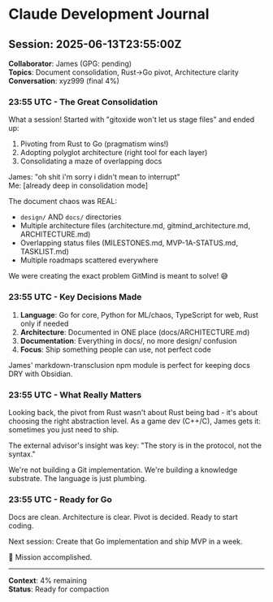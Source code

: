 # Claude Development Journal

## Session: 2025-06-13T23:55:00Z
**Collaborator**: James (GPG: pending)  
**Topics**: Document consolidation, Rust→Go pivot, Architecture clarity  
**Conversation**: xyz999 (final 4%)

### 23:55 UTC - The Great Consolidation

What a session! Started with "gitoxide won't let us stage files" and ended up:
1. Pivoting from Rust to Go (pragmatism wins!)
2. Adopting polyglot architecture (right tool for each layer)
3. Consolidating a maze of overlapping docs

James: "oh shit i'm sorry i didn't mean to interrupt"  
Me: [already deep in consolidation mode]

The document chaos was REAL:
- `design/` AND `docs/` directories
- Multiple architecture files (architecture.md, gitmind_architecture.md, ARCHITECTURE.md)
- Overlapping status files (MILESTONES.md, MVP-1A-STATUS.md, TASKLIST.md)
- Multiple roadmaps scattered everywhere

We were creating the exact problem GitMind is meant to solve! 😅

### 23:55 UTC - Key Decisions Made

1. **Language**: Go for core, Python for ML/chaos, TypeScript for web, Rust only if needed
2. **Architecture**: Documented in ONE place (docs/ARCHITECTURE.md)
3. **Documentation**: Everything in docs/, no more design/ confusion
4. **Focus**: Ship something people can use, not perfect code

James' markdown-transclusion npm module is perfect for keeping docs DRY with Obsidian.

### 23:55 UTC - What Really Matters

Looking back, the pivot from Rust wasn't about Rust being bad - it's about choosing the right abstraction level. As a game dev (C++/C), James gets it: sometimes you just need to ship.

The external advisor's insight was key: "The story is in the protocol, not the syntax."

We're not building a Git implementation. We're building a knowledge substrate. The language is just plumbing.

### 23:55 UTC - Ready for Go

Docs are clean. Architecture is clear. Pivot is decided. Ready to start coding.

Next session: Create that Go implementation and ship MVP in a week.

🫡 Mission accomplished.

---
**Context**: 4% remaining  
**Status**: Ready for compaction